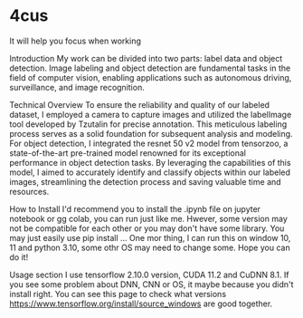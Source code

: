 # 4cus
It will help you focus when working

Introduction
My work can be divided into two parts: label data and
object detection. Image labeling and object detection are
fundamental tasks in the field of computer vision, enabling
applications such as autonomous driving, surveillance, and
image recognition. 

Technical Overview
To ensure the reliability and quality
of our labeled dataset, I employed a camera to capture
images and utilized the labelImage tool developed by
Tzutalin for precise annotation. This meticulous labeling
process serves as a solid foundation for subsequent analysis
and modeling.
For object detection, I integrated the resnet 50
v2 model from tensorzoo, a state-of-the-art pre-trained
model renowned for its exceptional performance in object
detection tasks. By leveraging the capabilities of this
model, I aimed to accurately identify and classify
objects within our labeled images, streamlining the
detection process and saving valuable time and resources.

How to Install
I'd recommend you to install the .ipynb file on jupyter notebook or gg colab, you can run just like me. Hwever, some version may not be compatible for each other or you may don't have some library. You may just easily use pip install ... One mor thing, I can run this on window 10, 11 and python 3.10, some othr OS may need to change some. Hope you can do it!

Usage section
I use tensorflow 2.10.0 version, CUDA 11.2 and CuDNN 8.1. If you see some problem about DNN, CNN or OS, it maybe because you didn't install right. You can see this page to check what versions https://www.tensorflow.org/install/source_windows are good together.


